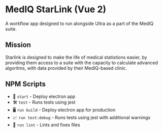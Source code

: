 # MedIQ StarLink (Vue 2)

A workflow app designed to run alongside Ultra as a part of the MedIQ suite.

## Mission

Starlink is designed to make the life of medical statistions easier, by providing them access to a suite with the capacity to calculate advanced algoritms, with data provided by their MedIQ-based clinic.

## NPM Scripts

* 🚀 `start` - Deploy electron app
* 🛠 `test`  - Runs tests using jest
* 🖥 `run build` - Deploy electron app for production
* 📈 `run test:debug` - Runs tests using jest with additional warnings
* 🔧 `run lint`  - Lints and fixes files
